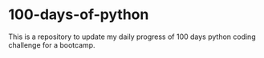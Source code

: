 # 100-days-of-python
This is a repository to update my daily progress of 100 days python coding  challenge for a bootcamp.
